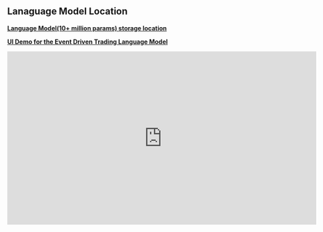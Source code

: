 ## Lanaguage Model Location
**[Language Model(10+ million params) storage location](https://github.com/firobeid/Language-Models-Research/tree/main/ByteLevelLanguageModelDevelopment)**

**[UI Demo for the Event Driven Trading Language Model](https://www.linkedin.com/embed/feed/update/urn:li:ugcPost:7008834266239287296)**


<iframe src="https://www.linkedin.com/embed/feed/update/urn:li:ugcPost:7008834266239287296?compact=1" height="399" width="710" frameborder="0" allowfullscreen="" title="Embedded post"></iframe>